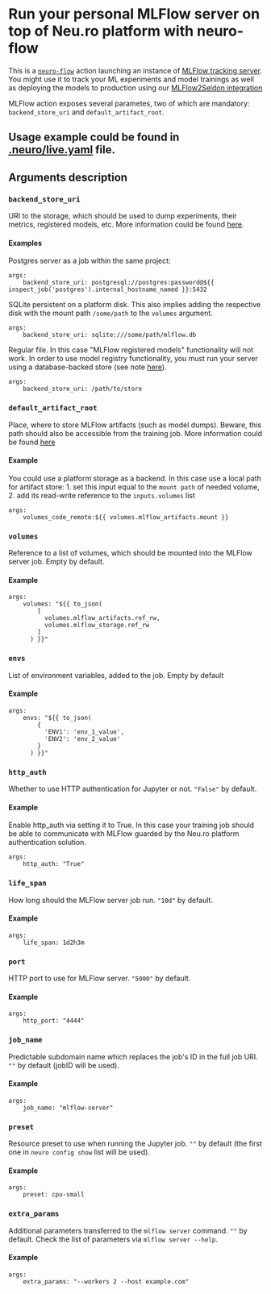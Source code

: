 # Run your personal MLFlow server on top of Neu.ro platform with neuro-flow

This is a [`neuro-flow`](https://github.com/neuro-inc/neuro-flow) action launching an instance of [MLFlow tracking server](https://www.mlflow.org/docs/latest/tracking.html).
You might use it to track your ML experiments and model trainings as well as deploying the models to production using our [MLFlow2Seldon integration](https://github.com/neuro-inc/mlops-k8s-mlflow2seldon)

MLFlow action exposes several parametes, two of which are mandatory: `backend_store_uri` and `default_artifact_root`.

## Usage example could be found in [.neuro/live.yaml](.neuro/live.yaml) file.

## Arguments description

### `backend_store_uri`

URI to the storage, which should be used to dump experiments, their metrics, registered models, etc.
More information could be found [here](https://mlflow.org/docs/latest/tracking.html#backend-stores).

#### Examples

Postgres server as a job within the same project:
```
args:
	backend_store_uri: postgresql://postgres:password@${{ inspect_job('postgres').internal_hostname_named }}:5432
```

SQLite persistent on a platform disk.
This also implies adding the respective disk with the mount path `/some/path` to the `volumes` argument.
```
args:
    backend_store_uri: sqlite:///some/path/mlflow.db
```

Regular file. In this case "MLFlow registered models" functionality will not work.
In order to use model registry functionality, you must run your server using a database-backed store (see note [here](https://www.mlflow.org/docs/latest/tracking.html#backend-stores)).
```
args:
    backend_store_uri: /path/to/store 
```

### `default_artifact_root`

Place, where to store MLFlow artifacts (such as model dumps).
Beware, this path should also be accessible from the training job.
More information could be found [here](https://mlflow.org/docs/latest/tracking.html#artifact-stores)

#### Example

You could use a platform storage as a backend.
In this case use a local path for artifact store:
    1. set this input equal to the `mount path` of needed volume,
    2. add its read-write reference to the `inputs.volumes` list

```
args:
	volumes_code_remote:${{ volumes.mlflow_artifacts.mount }}
```

### `volumes`

Reference to a list of volumes, which should be mounted into the MLFlow server job. Empty by default.

#### Example

```
args:
    volumes: "${{ to_json(
        [
          volumes.mlflow_artifacts.ref_rw,
          volumes.mlflow_storage.ref_rw
        ]
      ) }}"
```

### `envs`

List of environment variables, added to the job. Empty by default

#### Example

```
args:
	envs: "${{ to_json(
        {
          'ENV1': 'env_1_value',
          'ENV2': 'env_2_value'
        }
      ) }}"
```

### `http_auth`

Whether to use HTTP authentication for Jupyter or not. `"False"` by default.

#### Example
Enable http_auth via setting it to True.
In this case your training job should be able to communicate with MLFlow guarded by the Neu.ro platform authentication solution.
```
args:
    http_auth: "True"
```


### `life_span`

How long should the MLFlow server job run. `"10d"` by default.

#### Example

```
args:
	life_span: 1d2h3m
```

### `port`

HTTP port to use for MLFlow server. `"5000"` by default.

#### Example

```
args:
    http_port: "4444"
```

### `job_name`

Predictable subdomain name which replaces the job's ID in the full job URI. `""` by default (jobID will be used).

#### Example

```
args:
	job_name: "mlflow-server"
```


### `preset`

Resource preset to use when running the Jupyter job. `""` by default (the first one in `neuro config show` list will be used).

#### Example

```
args:
    preset: cpu-small
```

### `extra_params`

Additional parameters transferred to the `mlflow server` command. `""` by default.
Check the list of parameters via `mlflow server --help`.

#### Example

```
args:
    extra_params: "--workers 2 --host example.com"
```

